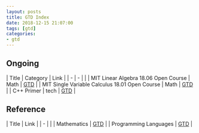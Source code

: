 ```yaml
---
layout: posts
title: GTD Index
date: 2018-12-15 21:07:00
tags: [gtd]
categories:
- gtd
---
```


## Ongoing
| Title                                          | Category | Link                                           |
| -                                              | -        |                                                |
| MIT Linear Algebra 18.06 Open Course           | Math     | [GTD](/gtd/math/Mathematics#Ongoing)           |
| MIT Single Variable Calculus 18.01 Open Course | Math     | [GTD](/gtd/math/Mathematics#Ongoing)           |
| C++ Primer                                     | tech     | [GTD](/gtd/tech/Programming-Languages#Ongoing) |
<!-- more -->

## Reference
| Title                 | Link                                   |
| -                     |                                        |
| Mathematics           | [GTD](/gtd/math/Mathematics)           |
| Programming Languages | [GTD](/gtd/tech/Programming-Languages) |

